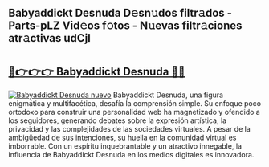 ## Babyaddickt Desnuda D𝚎sn𝚞dos filtr𝚊dos - Parts-pLZ Vid𝚎os f𝚘tos - N𝚞evas filtr𝚊ciones atr𝚊ctivas udCjI

# <h2><a href="http://mbcpfv.tromn.icu/?c=Babyaddickt+Desnuda">🔗👉👉👉 Babyaddickt Desnuda 🔗🔗</a></h2>

[![Babyaddickt Desnuda nuevo](https://i.imgur.com/pEAQMta.gif)](http://mbcpfv.tromn.icu/?c=Babyaddickt+Desnuda)
Babyaddickt Desnuda, una figura enigmática y multifacética, desafía la comprensión simple. Su enfoque poco ortodoxo para construir una personalidad web ha magnetizado y ofendido a los seguidores, generando debates sobre la expresión artística, la privacidad y las complejidades de las sociedades virtuales. A pesar de la ambigüedad de sus intenciones, su huella en la comunidad virtual es imborrable. Con un espíritu inquebrantable y un atractivo innegable, la influencia de Babyaddickt Desnuda en los medios digitales es innovadora.
